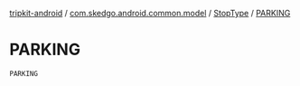 [tripkit-android](../../index.md) / [com.skedgo.android.common.model](../index.md) / [StopType](index.md) / [PARKING](./-p-a-r-k-i-n-g.md)

# PARKING

`PARKING`